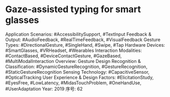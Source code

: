 # Gaze-assisted typing for smart glasses

Application Scenarios: #AccessibilitySupport, #TextInput
Feedback & Output: #AudioFeedback, #RealTimeFeedback, #VisualFeedback
Gesture Types: #DirectionalGesture, #SingleHand, #Swipe, #Tap
Hardware Devices: #SmartGlasses, #VRHeadset, #Wearables
Interaction Modalities: #ContactBased, #DeviceContactGesture, #GazeBased, #MultiModalInteraction
Overview: Gesture Design
Recognition & Classification: #DynamicGestureRecognition, #GestureRecognition, #StaticGestureRecognition
Sensing Technology: #CapacitiveSensor, #OpticalTracking
User Experience & Design Factors: #ElicitationStudy, #EyesFree, #LowLatency, #MidasTouchProblem, #OneHandUse, #UserAdaptation
Year: 2019
序号: 62